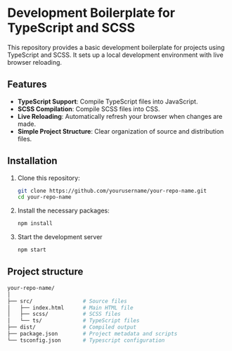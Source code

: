 # Development Boilerplate for TypeScript and SCSS

This repository provides a basic development boilerplate for projects using TypeScript and SCSS. It sets up a local development environment with live browser reloading.

## Features

- **TypeScript Support**: Compile TypeScript files into JavaScript.
- **SCSS Compilation**: Compile SCSS files into CSS.
- **Live Reloading**: Automatically refresh your browser when changes are made.
- **Simple Project Structure**: Clear organization of source and distribution files.

## Installation

1. Clone this repository:

   ```bash
   git clone https://github.com/yourusername/your-repo-name.git
   cd your-repo-name
2. Install the necessary packages:
   ```bash
   npm install
3. Start the development server
   ```bash
   npm start
## Project structure
```bash
your-repo-name/
│
├── src/                # Source files
│   ├── index.html      # Main HTML file
│   ├── scss/           # SCSS files
│   └── ts/             # TypeScript files
├── dist/               # Compiled output
├── package.json        # Project metadata and scripts
└── tsconfig.json       # Typescript configuration